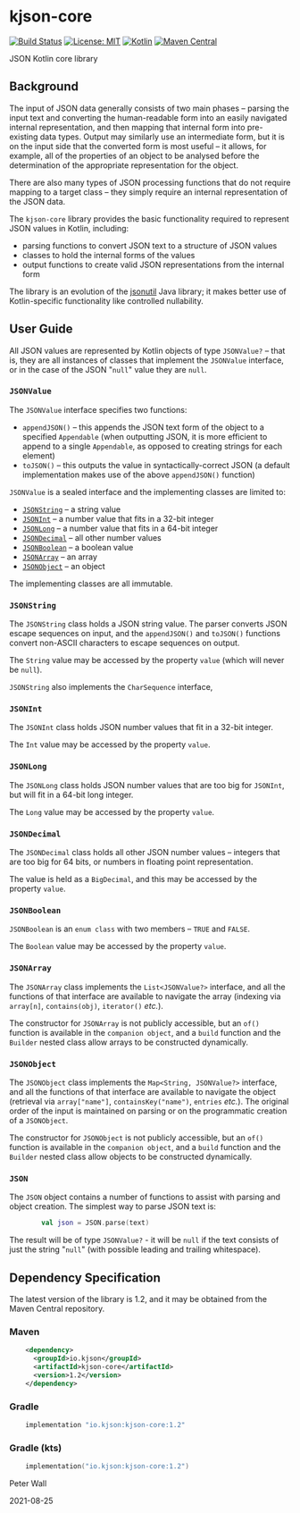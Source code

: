 # kjson-core

[![Build Status](https://travis-ci.com/pwall567/kjson-core.svg?branch=main)](https://app.travis-ci.com/github/pwall567/kjson-core)
[![License: MIT](https://img.shields.io/badge/License-MIT-yellow.svg)](https://opensource.org/licenses/MIT)
[![Kotlin](https://img.shields.io/static/v1?label=Kotlin&message=v1.5.20&color=7f52ff&logo=kotlin&logoColor=7f52ff)](https://github.com/JetBrains/kotlin/releases/tag/v1.5.20)
[![Maven Central](https://img.shields.io/maven-central/v/io.kjson/kjson-core?label=Maven%20Central)](https://search.maven.org/search?q=g:%22io.kjson%22%20AND%20a:%kjson-core%22)

JSON Kotlin core library

## Background

The input of JSON data generally consists of two main phases &ndash; parsing the input text and converting the
human-readable form into an easily navigated internal representation, and then mapping that internal form into
pre-existing data types.
Output may similarly use an intermediate form, but it is on the input side that the converted form is most useful
&ndash; it allows, for example, all of the properties of an object to be analysed before the determination of the
appropriate representation for the object.

There are also many types of JSON processing functions that do not require mapping to a target class &ndash; they simply
require an internal representation of the JSON data.

The `kjson-core` library provides the basic functionality required to represent JSON values in Kotlin, including:
- parsing functions to convert JSON text to a structure of JSON values
- classes to hold the internal forms of the values
- output functions to create valid JSON representations from the internal form

The library is an evolution of the [jsonutil](https://github.com/pwall567/jsonutil) Java library; it makes better use of
Kotlin-specific functionality like controlled nullability.

## User Guide

All JSON values are represented by Kotlin objects of type `JSONValue?` &ndash; that is, they are all instances of
classes that implement the `JSONValue` interface, or in the case of the JSON "`null`" value they are `null`.

### `JSONValue`

The `JSONValue` interface specifies two functions:
- `appendJSON()` &ndash; this appends the JSON text form of the object to a specified `Appendable` (when outputting
  JSON, it is more efficient to append to a single `Appendable`, as opposed to creating strings for each element)
- `toJSON()` &ndash; this outputs the value in syntactically-correct JSON (a default implementation makes use of the
  above `appendJSON()` function)

`JSONValue` is a sealed interface and the implementing classes are limited to:
- [`JSONString`](#jsonstring) &ndash; a string value
- [`JSONInt`](#jsonint) &ndash; a number value that fits in a 32-bit integer
- [`JSONLong`](#jsonlong) &ndash; a number value that fits in a 64-bit integer
- [`JSONDecimal`](#jsondecimal) &ndash; all other number values
- [`JSONBoolean`](#jsonboolean) &ndash; a boolean value
- [`JSONArray`](#jsonarray) &ndash; an array
- [`JSONObject`](#jsonobject) &ndash; an object

The implementing classes are all immutable.

### `JSONString`

The `JSONString` class holds a JSON string value.
The parser converts JSON escape sequences on input, and the `appendJSON()` and `toJSON()` functions convert non-ASCII
characters to escape sequences on output.

The `String` value may be accessed by the property `value` (which will never be `null`).

`JSONString` also implements the `CharSequence` interface, 

### `JSONInt`

The `JSONInt` class holds JSON number values that fit in a 32-bit integer.

The `Int` value may be accessed by the property `value`.

### `JSONLong`

The `JSONLong` class holds JSON number values that are too big for `JSONInt`, but will fit in a 64-bit long integer.

The `Long` value may be accessed by the property `value`.

### `JSONDecimal`

The `JSONDecimal` class holds all other JSON number values &ndash; integers that are too big for 64 bits, or numbers in
floating point representation.

The value is held as a `BigDecimal`, and this may be accessed by the property `value`.

### `JSONBoolean`

`JSONBoolean` is an `enum class` with two members &ndash; `TRUE` and `FALSE`.

The `Boolean` value may be accessed by the property `value`.

### `JSONArray`

The `JSONArray` class implements the `List<JSONValue?>` interface, and all the functions of that interface are available
to navigate the array (indexing via `array[n]`, `contains(obj)`, `iterator()` _etc._).

The constructor for `JSONArray` is not publicly accessible, but an `of()` function is available in the
`companion object`, and a `build` function and the `Builder` nested class allow arrays to be constructed dynamically.

### `JSONObject`

The `JSONObject` class implements the `Map<String, JSONValue?>` interface, and all the functions of that interface are
available to navigate the object (retrieval via `array["name"]`, `containsKey("name")`, `entries` _etc._).
The original order of the input is maintained on parsing or on the programmatic creation of a `JSONObject`.

The constructor for `JSONObject` is not publicly accessible, but an `of()` function is available in the
`companion object`, and a `build` function and the `Builder` nested class allow objects to be constructed dynamically.

### `JSON`

The `JSON` object contains a number of functions to assist with parsing and object creation.
The simplest way to parse JSON text is:
```kotlin
        val json = JSON.parse(text)
```

The result will be of type `JSONValue?` - it will be `null` if the text consists of just the string "`null`" (with
possible leading and trailing whitespace).

## Dependency Specification

The latest version of the library is 1.2, and it may be obtained from the Maven Central repository.

### Maven
```xml
    <dependency>
      <groupId>io.kjson</groupId>
      <artifactId>kjson-core</artifactId>
      <version>1.2</version>
    </dependency>
```
### Gradle
```groovy
    implementation "io.kjson:kjson-core:1.2"
```
### Gradle (kts)
```kotlin
    implementation("io.kjson:kjson-core:1.2")
```

Peter Wall

2021-08-25
